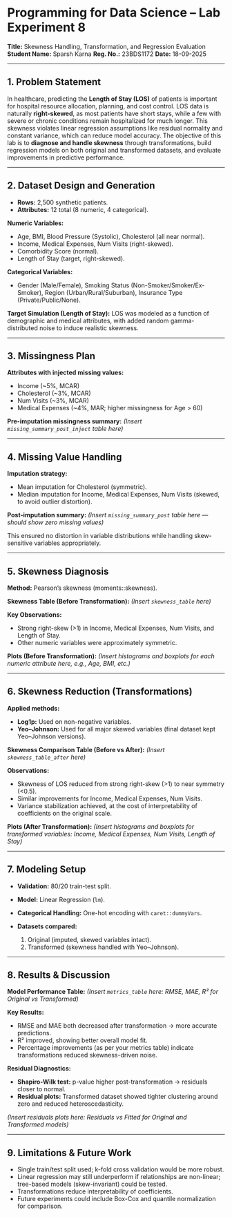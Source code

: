# **Programming for Data Science – Lab Experiment 8**

**Title:** Skewness Handling, Transformation, and Regression Evaluation
**Student Name:** Sparsh Karna
**Reg. No.:** 23BDS1172
**Date:** 18-09-2025

---

## **1. Problem Statement**

In healthcare, predicting the **Length of Stay (LOS)** of patients is important for hospital resource allocation, planning, and cost control. LOS data is naturally **right-skewed**, as most patients have short stays, while a few with severe or chronic conditions remain hospitalized for much longer. This skewness violates linear regression assumptions like residual normality and constant variance, which can reduce model accuracy.
The objective of this lab is to **diagnose and handle skewness** through transformations, build regression models on both original and transformed datasets, and evaluate improvements in predictive performance.

---

## **2. Dataset Design and Generation**

* **Rows:** 2,500 synthetic patients.
* **Attributes:** 12 total (8 numeric, 4 categorical).

**Numeric Variables:**

* Age, BMI, Blood Pressure (Systolic), Cholesterol (all near normal).
* Income, Medical Expenses, Num Visits (right-skewed).
* Comorbidity Score (normal).
* Length of Stay (target, right-skewed).

**Categorical Variables:**

* Gender (Male/Female), Smoking Status (Non-Smoker/Smoker/Ex-Smoker), Region (Urban/Rural/Suburban), Insurance Type (Private/Public/None).

**Target Simulation (Length of Stay):**
LOS was modeled as a function of demographic and medical attributes, with added random gamma-distributed noise to induce realistic skewness.

---

## **3. Missingness Plan**

**Attributes with injected missing values:**

* Income (\~5%, MCAR)
* Cholesterol (\~3%, MCAR)
* Num Visits (\~3%, MCAR)
* Medical Expenses (\~4%, MAR; higher missingness for Age > 60)

**Pre-imputation missingness summary:**
*(Insert `missing_summary_post_inject` table here)*

---

## **4. Missing Value Handling**

**Imputation strategy:**

* Mean imputation for Cholesterol (symmetric).
* Median imputation for Income, Medical Expenses, Num Visits (skewed, to avoid outlier distortion).

**Post-imputation summary:**
*(Insert `missing_summary_post` table here — should show zero missing values)*

This ensured no distortion in variable distributions while handling skew-sensitive variables appropriately.

---

## **5. Skewness Diagnosis**

**Method:** Pearson’s skewness (moments::skewness).

**Skewness Table (Before Transformation):**
*(Insert `skewness_table` here)*

**Key Observations:**

* Strong right-skew (>1) in Income, Medical Expenses, Num Visits, and Length of Stay.
* Other numeric variables were approximately symmetric.

**Plots (Before Transformation):**
*(Insert histograms and boxplots for each numeric attribute here, e.g., Age, BMI, etc.)*

---

## **6. Skewness Reduction (Transformations)**

**Applied methods:**

* **Log1p:** Used on non-negative variables.
* **Yeo–Johnson:** Used for all major skewed variables (final dataset kept Yeo–Johnson versions).

**Skewness Comparison Table (Before vs After):**
*(Insert `skewness_table_after` here)*

**Observations:**

* Skewness of LOS reduced from strong right-skew (>1) to near symmetry (<0.5).
* Similar improvements for Income, Medical Expenses, Num Visits.
* Variance stabilization achieved, at the cost of interpretability of coefficients on the original scale.

**Plots (After Transformation):**
*(Insert histograms and boxplots for transformed variables: Income, Medical Expenses, Num Visits, Length of Stay)*

---

## **7. Modeling Setup**

* **Validation:** 80/20 train-test split.
* **Model:** Linear Regression (`lm`).
* **Categorical Handling:** One-hot encoding with `caret::dummyVars`.
* **Datasets compared:**

  1. Original (imputed, skewed variables intact).
  2. Transformed (skewness handled with Yeo–Johnson).

---

## **8. Results & Discussion**

**Model Performance Table:**
*(Insert `metrics_table` here: RMSE, MAE, R² for Original vs Transformed)*

**Key Results:**

* RMSE and MAE both decreased after transformation → more accurate predictions.
* R² improved, showing better overall model fit.
* Percentage improvements (as per your metrics table) indicate transformations reduced skewness-driven noise.

**Residual Diagnostics:**

* **Shapiro-Wilk test:** p-value higher post-transformation → residuals closer to normal.
* **Residual plots:** Transformed dataset showed tighter clustering around zero and reduced heteroscedasticity.

*(Insert residuals plots here: Residuals vs Fitted for Original and Transformed models)*

---

## **9. Limitations & Future Work**

* Single train/test split used; k-fold cross validation would be more robust.
* Linear regression may still underperform if relationships are non-linear; tree-based models (skew-invariant) could be tested.
* Transformations reduce interpretability of coefficients.
* Future experiments could include Box-Cox and quantile normalization for comparison.


